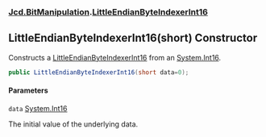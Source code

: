### [Jcd.BitManipulation](Jcd.BitManipulation.md 'Jcd.BitManipulation').[LittleEndianByteIndexerInt16](Jcd.BitManipulation.LittleEndianByteIndexerInt16.md 'Jcd.BitManipulation.LittleEndianByteIndexerInt16')

## LittleEndianByteIndexerInt16(short) Constructor

Constructs a [LittleEndianByteIndexerInt16](Jcd.BitManipulation.LittleEndianByteIndexerInt16.md 'Jcd.BitManipulation.LittleEndianByteIndexerInt16') from an [System.Int16](https://docs.microsoft.com/en-us/dotnet/api/System.Int16 'System.Int16').

```csharp
public LittleEndianByteIndexerInt16(short data=0);
```
#### Parameters

<a name='Jcd.BitManipulation.LittleEndianByteIndexerInt16.LittleEndianByteIndexerInt16(short).data'></a>

`data` [System.Int16](https://docs.microsoft.com/en-us/dotnet/api/System.Int16 'System.Int16')

The initial value of the underlying data.